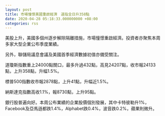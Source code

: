 ```yaml
---
layout: post
title: 市場憧憬美國重啟經濟　道指全日升358點
date: 2020-04-28 05:18:33.000000000 +08:00
categories: rss
---
```


美股上升，美國多個州逐步解除隔離措施，市場憧憬重啟經濟。投資者亦聚焦本周多家大型企業公布季度業績。

另外，聯儲局議息會議及美國首季經濟數據初值亦備受關注。

道瓊斯指數重上24000點關口，最多升過432點，高見24207點，收市報24133點，上升358點，升幅1.5%。

標普500指數收市報2878點，上升41點，升幅近1.5%。

納斯達克指數高收1.1%，報8730點，上升95點。

銀行股普遍向好。本周公布業績的企業股價個別發展，其中卡特彼勒升1%，Facebook及亞馬遜都跌1.4%，Alphabet跌0.4%，波音跌0.2%，蘋果則微升。
